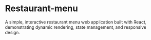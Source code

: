 # Restaurant-menu
A simple, interactive restaurant menu web application built with React, demonstrating dynamic rendering, state management, and responsive design.
